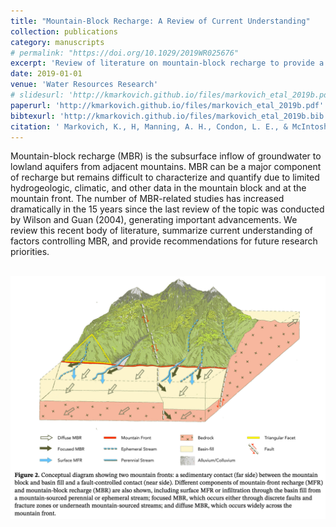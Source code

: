 ```yaml
---
title: "Mountain-Block Recharge: A Review of Current Understanding"
collection: publications
category: manuscripts
# permalink: "https://doi.org/10.1029/2019WR025676"
excerpt: 'Review of literature on mountain-block recharge to provide a current state of understanding and guide future research priorities.'
date: 2019-01-01
venue: 'Water Resources Research'
# slidesurl: 'http://kmarkovich.github.io/files/markovich_etal_2019b.pdf'
paperurl: 'http://kmarkovich.github.io/files/markovich_etal_2019b.pdf'
bibtexurl: 'http://kmarkovich.github.io/files/markovich_etal_2019b.bib'
citation: ' Markovich, K., H, Manning, A. H., Condon, L. E., & McIntosh, J. C. (2019). Mountain-block recharge: A review of current understanding. Water Resources Research, 55, 8278–8304. https://doi.org/10.1029/2019WR025676'
---
```


Mountain-block recharge (MBR) is the subsurface inflow of groundwater to lowland aquifers from adjacent mountains. MBR can be a major component of recharge but remains difficult to characterize and quantify due to limited hydrogeologic, climatic, and other data in the mountain block and at the mountain front. The number of MBR-related studies has increased dramatically in the 15 years since the last review of the topic was conducted by Wilson and Guan (2004), generating important advancements. We review this recent body of literature, summarize current understanding of factors controlling MBR, and provide recommendations for future research priorities.

<br/><img src='/images/markovich_etal_2019b.png'>